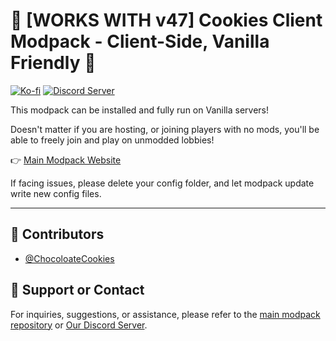 # 🍪 [WORKS WITH v47] Cookies Client Modpack - Client-Side, Vanilla Friendly 🍪

[![Ko-fi](https://img.shields.io/badge/Support-0%2C%20209%2C%200?style=for-the-badge&logo=kofi&logoColor=%23fc8803&link=https%3A%2F%2Fko-fi.com%2Fccchocolatecookies)](https://ko-fi.com/ccchocolatecookies)
[<img src="https://i.imgur.com/Uv9Djbw.png" alt="Discord Server">](https://discord.gg/7r7RBpybVK)

This modpack can be installed and fully run on Vanilla servers!

Doesn't matter if you are hosting, or joining players with no mods, you'll be able to freely join and play on unmodded lobbies!

👉 [Main Modpack Website](https://thunderstore.io/c/lethal-company/p/ChocolateCookies/Cookies_Vision_Modpack/)

If facing issues, please delete your config folder, and let modpack update write new config files.

---

## 👥 Contributors

- [@ChocoloateCookies](https://github.com/direpromise)

## 💬 Support or Contact

For inquiries, suggestions, or assistance, please refer to the [main modpack repository](https://github.com/direpromise/CookiesVisionModpack) or [Our Discord Server](https://discord.gg/7r7RBpybVK).
